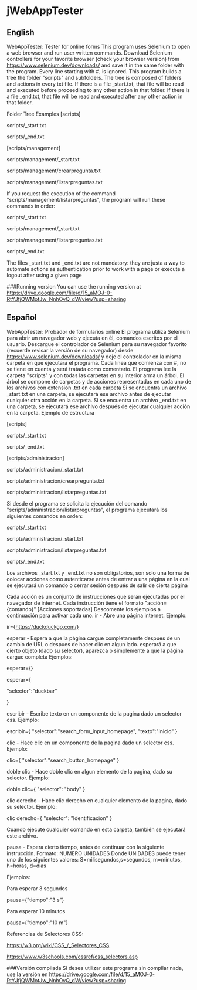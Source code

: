 # jWebAppTester
## English
WebAppTester: Tester for online forms
This program uses Selenium to open a web browser and run user written commands.
Download Selenium controllers for your favorite browser (check your browser version)
from https://www.selenium.dev/downloads/ and save it in the same folder with the program.
Every line starting with #, is ignored.
This program builds a tree the folder "scripts" and subfolders.
The tree is composed of folders and actions in every txt file.
If there is a file _start.txt, that file will be read and executed before proceeding to any other action in that folder.
If there is a file _end.txt, that file will be read and executed after any other action in that folder.

Folder Tree Examples
[scripts]

scripts/_start.txt

scripts/_end.txt

[scripts/management]

scripts/management/_start.txt

scripts/management/crearpregunta.txt

scripts/management/listarpreguntas.txt


If you request the execution of the command "scripts/management/listarpreguntas", the program will run these 
commands in order:

scripts/_start.txt

scripts/management/_start.txt

scripts/management/listarpreguntas.txt

scripts/_end.txt

The files _start.txt and _end.txt are not mandatory: they are justa a way to automate actions as authentication
prior to work with a page or execute a logout after using a given page

###Running version
You can use the running version at https://drive.google.com/file/d/15_aMOJ-0-RtYJfjQWMotJw_NnhOvQ_dW/view?usp=sharing

## Español
WebAppTester: Probador de formularios online
El programa utiliza Selenium para abrir un navegador web y ejecuta en él, comandos escritos por el usuario.
Descargue el controlador de Selenium para su navegador favorito (recuerde revisar la versión de su navegador) 
desde https://www.selenium.dev/downloads/ y deje el controlador en la misma carpeta en que ejecutará el programa.
Cada línea que comienza con #, no se tiene en cuenta y será tratada como comentario.
El programa lee la carpeta "scripts" y con todas las carpetas en su interior arma un árbol.
El árbol se compone de carpetas y de acciones representadas en cada uno de los archivos con extension .txt en cada carpeta
Si se encuentra un archivo _start.txt en una carpeta, se ejecutará ese archivo antes de ejecutar cualquier otra acción en la carpeta.
Si se encuentra un archivo _end.txt en una carpeta, se ejecutará ese archivo después de ejecutar cualquier acción en la carpeta.
Ejemplo de estructura

[scripts]

scripts/_start.txt

scripts/_end.txt

[scripts/administracion]

scripts/administracion/_start.txt

scripts/administracion/crearpregunta.txt

scripts/administracion/listarpreguntas.txt

Si desde el programa se solicita la ejecución del comando "scripts/administracion/listarpreguntas", el programa ejecutará
los siguientes comandos en orden:

scripts/_start.txt

scripts/administracion/_start.txt

scripts/administracion/listarpreguntas.txt

scripts/_end.txt

Los archivos _start.txt y _end.txt no son obligatorios, son solo una forma de colocar acciones como autenticarse antes de entrar a una 
página en la cual se ejecutará un comando o cerrar sesión después de salir de cierta página

Cada acción es un conjunto de instrucciones que serán ejecutadas por el navegador de internet.
Cada instrucción tiene el formato "acción={comando}"
[Acciones soportadas]
Descomente los ejemplos a continuación para activar cada uno.
ir - Abre una página internet. 
Ejemplo:

ir={https://duckduckgo.com/}

esperar - Espera a que la página cargue completamente despues de un cambio de URL o despues de hacer clic en algun lado.
esperará a que cierto objeto (dado su selector), aparezca o simplemente a que la página cargue completa
Ejemplos:

esperar={}

esperar={

  "selector":"duckbar"
  
}

escribir - Escribe texto en un componente de la pagina dado un selector css.
Ejemplo:

escribir={
 "selector":"search_form_input_homepage",
 "texto":"inicio"
}

clic - Hace clic en un componente de la pagina dado un selector css.
Ejemplo:

clic={ 
  "selector":"search_button_homepage"
}

doble clic - Hace doble clic en algun elemento de la pagina, dado su selector.
Ejemplo:

doble clic={
    "selector": "body"
}

clic derecho - Hace clic derecho en cualquier elemento de la pagina, dado su selector.
Ejemplo:

clic derecho={
    "selector": "Identificacion"
}

Cuando ejecute cualquier comando en esta carpeta, también se ejecutará este archivo.

pausa - Espera cierto tiempo, antes de continuar con la siguiente instrucción.
Formato: NUMERO UNIDADES
Donde UNIDADES puede tener uno de los siguientes valores: S=milisegundos,s=segundos, m=minutos, h=horas, d=dias

Ejemplos:

Para esperar 3 segundos

pausa={"tiempo":"3 s"}

Para esperar 10 minutos

pausa={"tiempo":"10 m"}

Referencias de Selectores CSS: 

 https://w3.org/wiki/CSS_/_Selectores_CSS
 
 https://www.w3schools.com/cssref/css_selectors.asp

###Versión compilada
Si desea utilizar este programa sin compilar nada, use la versión en https://drive.google.com/file/d/15_aMOJ-0-RtYJfjQWMotJw_NnhOvQ_dW/view?usp=sharing
